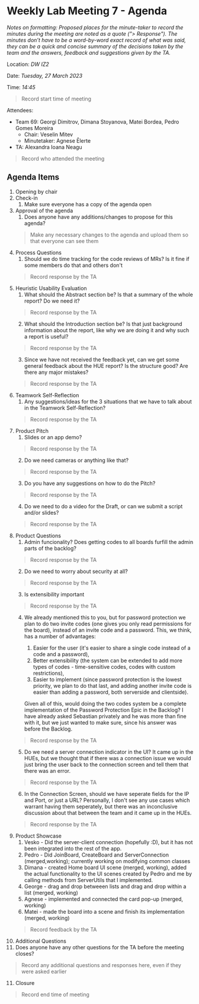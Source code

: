 # Weekly Lab Meeting 7 - Agenda

*Notes on formatting:
Proposed places for the minute-taker to record the minutes during the meeting are noted as a quote ("> Response").
The minutes don’t have to be a word-by-word exact record of what was said, they can be a quick and concise summary of the decisions taken by the team and the answers, feedback and suggestions given by the TA.*

Location: *DW IZ2*

Date: *Tuesday, 27 March 2023*

Time: *14:45*
> Record start time of meeting

Attendees:
- Team 69: Georgi Dimitrov, Dimana Stoyanova, Matei Bordea, Pedro Gomes Moreira
  - Chair: Veselin Mitev
  - Minutetaker: Agnese Ēlerte
- TA: Alexandra Ioana Neagu
> Record who attended the meeting

## Agenda Items
1. Opening by chair
2. Check-in
   1. Make sure everyone has a copy of the agenda open
3. Approval of the agenda
   1. Does anyone have any additions/changes to propose for this agenda?
   > Make any necessary changes to the agenda and upload them so that everyone can see them
4. Process Questions
   1. Should we do time tracking for the code reviews of MRs? Is it fine if some members do that and others don't
   > Record response by the TA
5. Heuristic Usability Evaluation
   1. What should the Abstract section be? Is that a summary of the whole report? Do we need it?
   > Record response by the TA
   2. What should the Introduction section be? Is that just background information about the report, like why we are doing it and why such a report is useful?
   > Record response by the TA
   3. Since we have not received the feedback yet, can we get some general feedback about the HUE report? Is the structure good? Are there any major mistakes?
   > Record response by the TA
6. Teamwork Self-Reflection
   1. Any suggestions/ideas for the 3 situations that we have to talk about in the Teamwork Self-Reflection?
   > Record response by the TA
7. Product Pitch
   1. Slides or an app demo?
   > Record response by the TA
   2. Do we need cameras or anything like that?
   > Record response by the TA
   3. Do you have any suggestions on how to do the Pitch?
   > Record response by the TA
   4. Do we need to do a video for the Draft, or can we submit a script and/or slides?
   > Record response by the TA
8. Product Questions
   1. Admin funcionality? Does getting codes to all boards furfill the admin parts of the backlog?
   > Record response by the TA
   2. Do we need to worry about security at all?
   > Record response by the TA
   3. Is extensibility important
   > Record response by the TA
   4. We already mentioned this to you, but for password protection we plan to do two invite codes (one gives you only read permissions for the board), instead of an invite code and a password. This, we think, has a number of advantages:
      1.  Easier for the user (it's easier to share a single code instead of a code and a password),
      2.  Better extensibility (the system can be extended to add more types of codes - time-sensitive codes, codes with custom restrictions),
      3.  Easier to implement (since password protection is the lowest priority, we plan to do that last, and adding another invite code is easier than adding a password, both serverside and clientside).
   
      Given all of this, would doing the two codes system be a complete implementation of the Password Protection Epic in the Backlog? I have already asked Sebastian privately and he was more than fine with it, but we just wanted to make sure, since his answer was before the Backlog.
   > Record response by the TA
   5. Do we need a server connection indicator in the UI? It came up in the HUEs, but we thought that if there was a connection issue we would just bring the user back to the connection screen and tell them that there was an error.
   > Record response by the TA
   6. In the Connection Screen, should we have seperate fields for the IP and Port, or just a URL? Personally, I don't see any use cases which warrant having them seperately, but there was an inconclusive discussion about that between the team and it came up in the HUEs. 
   > Record response by the TA
9. Product Showcase
   1. Vesko - Did the server-client connection (hopefully :D), but it has not been integrated into the rest of the app.
   2. Pedro - Did JoinBoard, CreateBoard and ServerConnection (merged,working); currently working on modifying common classes
   3. Dimana - created Home board UI scene (merged, working), added the actual functionality to the UI scenes created by Pedro and me by calling   methods from ServerUtils that I implemented.
   4. George - drag and drop betweeen lists and drag and drop within a list (merged, working)
   5. Agnese - implemented and connected the card pop-up (merged, working)
   6. Matei - made the board into a scene and finish its implementation (merged, working)
   > Record feedback by the TA
10. Additional Questions
   1. Does anyone have any other questions for the TA before the meeting closes?
   > Record any additional questions and responses here, even if they were asked earlier
11. Closure
   > Record end time of meeting
